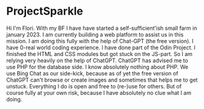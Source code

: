 # ProjectSparkle
Hi I'm Flori. With my BF I have have started a self-sufficient'ish small farm in january 2023. I am currently building a web platform to assist us in this mission. I am doing this fully with the help of Chat-GPT (the free version). I have 0-real world coding experience. I have done part of the Odin Project. I finished the HTML and CSS modules but got stuck on the JS-part. So I am relying very heavily on the help of ChatGPT. ChatGPT has advised me to use PHP for the database side. I know absolutely nothing about PHP. We use Bing Chat as our side-kick, because as of yet the free version of ChatGPT can't browse or create images and sometimes that helps me to get unstuck.
Everything I do is open and free to (re-)use for others. But of course fully at your own risk, because I have absolutely no clue what I am doing.
